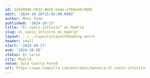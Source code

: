 ```yaml
---
id: 1256904b-d832-8026-ba4e-e7b0e40c9685
edit: '2024-10-20T15:02:00.000Z'
author: MVos Team
published: '2024-10-17'
title: “El vuelo infinito” en Madrid
slug: el_vuelo_infinito_en_madrid
layout: ../../layouts/LayoutReading.astro
header: small
start: '2024-10-17'
end: '2024-10-26'
status: En curso
city: Madrid
venue: Sala Cuarta Pared
url: https://www.taquilla.com/entradas/manuela-el-vuelo-infinito
---
```

